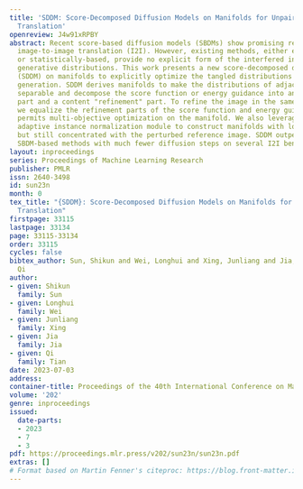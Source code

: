 ```yaml
---
title: 'SDDM: Score-Decomposed Diffusion Models on Manifolds for Unpaired Image-to-Image
  Translation'
openreview: J4w91xRPBY
abstract: Recent score-based diffusion models (SBDMs) show promising results in unpaired
  image-to-image translation (I2I). However, existing methods, either energy-based
  or statistically-based, provide no explicit form of the interfered intermediate
  generative distributions. This work presents a new score-decomposed diffusion model
  (SDDM) on manifolds to explicitly optimize the tangled distributions during image
  generation. SDDM derives manifolds to make the distributions of adjacent time steps
  separable and decompose the score function or energy guidance into an image "denoising"
  part and a content "refinement" part. To refine the image in the same noise level,
  we equalize the refinement parts of the score function and energy guidance, which
  permits multi-objective optimization on the manifold. We also leverage the block
  adaptive instance normalization module to construct manifolds with lower dimensions
  but still concentrated with the perturbed reference image. SDDM outperforms existing
  SBDM-based methods with much fewer diffusion steps on several I2I benchmarks.
layout: inproceedings
series: Proceedings of Machine Learning Research
publisher: PMLR
issn: 2640-3498
id: sun23n
month: 0
tex_title: "{SDDM}: Score-Decomposed Diffusion Models on Manifolds for Unpaired Image-to-Image
  Translation"
firstpage: 33115
lastpage: 33134
page: 33115-33134
order: 33115
cycles: false
bibtex_author: Sun, Shikun and Wei, Longhui and Xing, Junliang and Jia, Jia and Tian,
  Qi
author:
- given: Shikun
  family: Sun
- given: Longhui
  family: Wei
- given: Junliang
  family: Xing
- given: Jia
  family: Jia
- given: Qi
  family: Tian
date: 2023-07-03
address: 
container-title: Proceedings of the 40th International Conference on Machine Learning
volume: '202'
genre: inproceedings
issued:
  date-parts:
  - 2023
  - 7
  - 3
pdf: https://proceedings.mlr.press/v202/sun23n/sun23n.pdf
extras: []
# Format based on Martin Fenner's citeproc: https://blog.front-matter.io/posts/citeproc-yaml-for-bibliographies/
---
```

